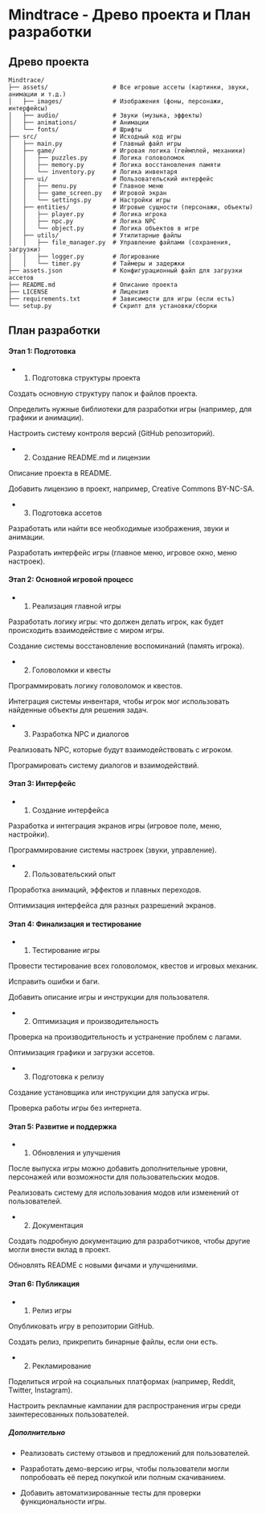 # Mindtrace - Древо проекта и План разработки

## Древо проекта

```plaintext
Mindtrace/
├── assets/                  # Все игровые ассеты (картинки, звуки, анимации и т.д.)
│   ├── images/              # Изображения (фоны, персонажи, интерфейсы)
│   ├── audio/               # Звуки (музыка, эффекты)
│   ├── animations/          # Анимации
│   └── fonts/               # Шрифты
├── src/                     # Исходный код игры
│   ├── main.py              # Главный файл игры
│   ├── game/                # Игровая логика (геймплей, механики)
│   │   ├── puzzles.py       # Логика головоломок
│   │   ├── memory.py        # Логика восстановления памяти
│   │   └── inventory.py     # Логика инвентаря
│   ├── ui/                  # Пользовательский интерфейс
│   │   ├── menu.py          # Главное меню
│   │   ├── game_screen.py   # Игровой экран
│   │   └── settings.py      # Настройки игры
│   ├── entities/            # Игровые сущности (персонажи, объекты)
│   │   ├── player.py        # Логика игрока
│   │   ├── npc.py           # Логика NPC
│   │   └── object.py        # Логика объектов в игре
│   ├── utils/               # Утилитарные файлы
│   │   ├── file_manager.py  # Управление файлами (сохранения, загрузки)
│   │   ├── logger.py        # Логирование
│   │   └── timer.py         # Таймеры и задержки
├── assets.json              # Конфигурационный файл для загрузки ассетов
├── README.md                # Описание проекта
├── LICENSE                  # Лицензия
├── requirements.txt         # Зависимости для игры (если есть)
└── setup.py                 # Скрипт для установки/сборки
```

## План разработки

#### Этап 1: Подготовка

- 1. Подготовка структуры проекта

Создать основную структуру папок и файлов проекта.

Определить нужные библиотеки для разработки игры (например, для графики и анимации).

Настроить систему контроля версий (GitHub репозиторий).


- 2. Создание README.md и лицензии

Описание проекта в README.

Добавить лицензию в проект, например, Creative Commons BY-NC-SA.


- 3. Подготовка ассетов

Разработать или найти все необходимые изображения, звуки и анимации.

Разработать интерфейс игры (главное меню, игровое окно, меню настроек).


#### Этап 2: Основной игровой процесс

- 1. Реализация главной игры

Разработать логику игры: что должен делать игрок, как будет происходить взаимодействие с миром игры.

Создание системы восстановление воспоминаний (память игрока).


- 2. Головоломки и квесты

Программировать логику головоломок и квестов.

Интеграция системы инвентаря, чтобы игрок мог использовать найденные объекты для решения задач.


- 3. Разработка NPC и диалогов

Реализовать NPC, которые будут взаимодействовать с игроком.

Програмировать систему диалогов и взаимодействий.


#### Этап 3: Интерфейс

- 1. Создание интерфейса

Разработка и интеграция экранов игры (игровое поле, меню, настройки).

Программирование системы настроек (звуки, управление).


- 2. Пользовательский опыт

Проработка анимаций, эффектов и плавных переходов.

Оптимизация интерфейса для разных разрешений экранов.


#### Этап 4: Финализация и тестирование

- 1. Тестирование игры

Провести тестирование всех головоломок, квестов и игровых механик.

Исправить ошибки и баги.

Добавить описание игры и инструкции для пользователя.


- 2. Оптимизация и производительность

Проверка на производительность и устранение проблем с лагами.

Оптимизация графики и загрузки ассетов.


- 3. Подготовка к релизу

Создание установщика или инструкции для запуска игры.

Проверка работы игры без интернета.


#### Этап 5: Развитие и поддержка

- 1. Обновления и улучшения

После выпуска игры можно добавить дополнительные уровни, персонажей или возможности для пользовательских модов.

Реализовать систему для использования модов или изменений от пользователей.


- 2. Документация

Создать подробную документацию для разработчиков, чтобы другие могли внести вклад в проект.

Обновлять README с новыми фичами и улучшениями.



#### Этап 6: Публикация

- 1. Релиз игры

Опубликовать игру в репозитории GitHub.

Создать релиз, прикрепить бинарные файлы, если они есть.

- 2. Рекламирование

Поделиться игрой на социальных платформах (например, Reddit, Twitter, Instagram).

Настроить рекламные кампании для распространения игры среди заинтересованных пользователей.



##### Дополнительно

- Реализовать систему отзывов и предложений для пользователей.

- Разработать демо-версию игры, чтобы пользователи могли попробовать её перед покупкой или полным скачиванием.

- Добавить автоматизированные тесты для проверки функциональности игры.


